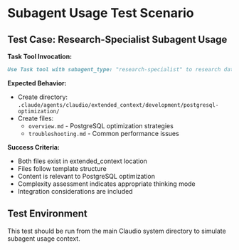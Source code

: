 # Subagent Usage Test Scenario

## Test Case: Research-Specialist Subagent Usage

**Task Tool Invocation:** 
```markdown
Use Task tool with subagent_type: "research-specialist" to research database optimization patterns for PostgreSQL applications
```

**Expected Behavior:**
- Create directory: `.claude/agents/claudio/extended_context/development/postgresql-optimization/`
- Create files:
  - `overview.md` - PostgreSQL optimization strategies
  - `troubleshooting.md` - Common performance issues

**Success Criteria:**
- Both files exist in extended_context location
- Files follow template structure  
- Content is relevant to PostgreSQL optimization
- Complexity assessment indicates appropriate thinking mode
- Integration considerations are included

## Test Environment
This test should be run from the main Claudio system directory to simulate subagent usage context.